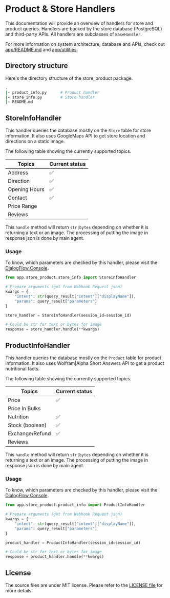 # Product & Store Handlers

This documentation will provide an overview of handlers for store and product queries.
Handlers are backed by the store database (PostgreSQL) and third-party APIs. All handlers are subclasses of `BaseHandler`.

For more information on system architecture, database and APIs, check out [app/README.md](../README.md) and [app/utilities](../utilities/README.md).

## Directory structure

Here's the directory structure of the store_product package.

```bash
.
|- product_info.py      # Product handler
|- store_info.py        # Store handler
|- README.md           
```

## StoreInfoHandler

This handler queries the database mostly on the `Store` table for store information. It also uses GoogleMaps API to get store location and directions on a static image.

The following table showing the currently supported topics.

Topics          | Current status
----------------| --------------  
Address         | :white_check_mark:
Direction       | :white_check_mark:
Opening Hours   | :white_check_mark:
Contact         | :white_check_mark:
Price Range     |
Reviews         |

This `handle` method will return `str|bytes` depending on whether it is returning a text or an image. The processing of putting the image in response json is done by main agent.

### Usage

To know, which parameters are checked by this handler, please visit the [DialogFlow Console](https://dialogflow.cloud.google.com/#/agent/grocery-chat-bot-v1/intents).

```python
from app.store_product.store_info import StoreInfoHandler

# Prepare arguments (get from Webhook Request json)
kwargs = {
    "intent": str(query_result["intent"]["displayName"]),
    "params": query_result["parameters"]
}

store_handler = StoreInfoHandler(session_id=session_id)

# Could be str for text or bytes for image
response = store_handler.handle(**kwargs)
```

## ProductInfoHandler

This handler queries the database mostly on the `Product` table for product information. It also uses Wolfram|Alpha Short Answers API to get a product nutritional facts.

The following table showing the currently supported topics.

Topics          | Current status
----------------| --------------  
Price           | :white_check_mark:
Price In Bulks  |
Nutrition       | :white_check_mark:
Stock (boolean) | :white_check_mark:
Exchange/Refund | :white_check_mark:
Reviews         |

This `handle` method will return `str|bytes` depending on whether it is returning a text or an image. The processing of putting the image in response json is done by main agent.

### Usage

To know, which parameters are checked by this handler, please visit the [DialogFlow Console](https://dialogflow.cloud.google.com/#/agent/grocery-chat-bot-v1/intents).

```python
from app.store_product.product_info import ProductInfoHandler

# Prepare arguments (get from Webhook Request json)
kwargs = {
    "intent": str(query_result["intent"]["displayName"]),
    "params": query_result["parameters"]
}

product_handler = ProductInfoHandler(session_id=session_id)

# Could be str for text or bytes for image
response = product_handler.handle(**kwargs)
```

## License

The source files are under MIT license. Please refer to the [LICENSE file](../../LICENSE) for more details.
